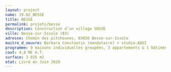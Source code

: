 ```yaml
---
layout: project
name: 19.02_BESSE
title: BESSE
permalink: projets/besse
description: Construction d’un village SOSVE
ville: Besse-sur-Issole (83)
adresse: Chemin des pitchounes, 83656 Besse-sur-Issole
maitre_d_oeuvre: Barbara Constantin (mandataire) + studio.AQUI
programme: 9 maisons individuelles groupées, 3 appartements & 1 bâtiment administratif
cout: 4,8 M€ H.T.
surface: 3 025 m2
etat: Livré en Juin 2020
---
```

